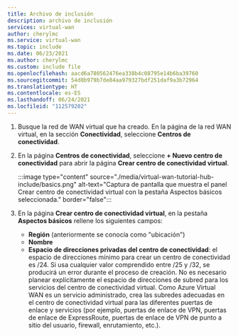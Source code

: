 ```yaml
---
title: Archivo de inclusión
description: archivo de inclusión
services: virtual-wan
author: cherylmc
ms.service: virtual-wan
ms.topic: include
ms.date: 06/23/2021
ms.author: cherylmc
ms.custom: include file
ms.openlocfilehash: aacd6a780562476ea338b4c08795e14b6ba39760
ms.sourcegitcommit: 54d8b979b7de84aa979327bdf251daf9a3b72964
ms.translationtype: HT
ms.contentlocale: es-ES
ms.lasthandoff: 06/24/2021
ms.locfileid: "112579202"
---
```

1. Busque la red de WAN virtual que ha creado. En la página de la red WAN virtual, en la sección **Conectividad**, seleccione **Centros de conectividad**.
1. En la página **Centros de conectividad**, seleccione **+ Nuevo centro de conectividad** para abrir la página **Crear centro de conectividad virtual**.

   :::image type="content" source="./media/virtual-wan-tutorial-hub-include/basics.png" alt-text="Captura de pantalla que muestra el panel Crear centro de conectividad virtual con la pestaña Aspectos básicos seleccionada." border="false":::
1. En la página **Crear centro de conectividad virtual**, en la pestaña **Aspectos básicos** rellene los siguientes campos:

   * **Región** (anteriormente se conocía como "ubicación")
   * **Nombre**
   * **Espacio de direcciones privadas del centro de conectividad**: el espacio de direcciones mínimo para crear un centro de conectividad es /24. Si usa cualquier valor comprendido entre /25 y /32, se producirá un error durante el proceso de creación. No es necesario planear explícitamente el espacio de direcciones de subred para los servicios del centro de conectividad virtual. Como Azure Virtual WAN es un servicio administrado, crea las subredes adecuadas en el centro de conectividad virtual para las diferentes puertas de enlace y servicios (por ejemplo, puertas de enlace de VPN, puertas de enlace de ExpressRoute, puertas de enlace de VPN de punto a sitio del usuario, firewall, enrutamiento, etc.).
